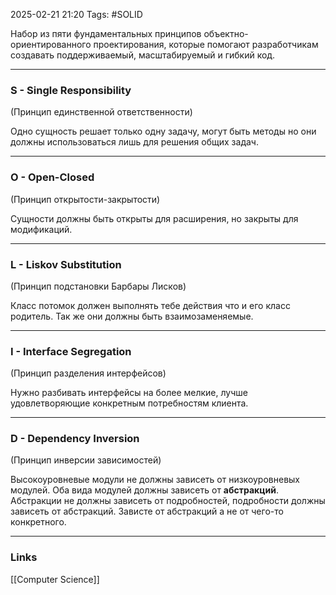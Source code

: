 2025-02-21 21:20
Tags: #SOLID

Набор из пяти фундаментальных принципов объектно-ориентированного проектирования, которые помогают разработчикам создавать поддерживаемый, масштабируемый и гибкий код.

---

### S - Single Responsibility
(Принцип единственной ответственности)

Одно сущность решает только одну задачу, могут быть методы но они должны использоваться лишь для решения общих задач.

---

### O - Open-Closed
(Принцип открытости-закрытости)

Сущности должны быть открыты для расширения, но закрыты для модификаций.

---

### L - Liskov Substitution
(Принцип подстановки Барбары Лисков)

Класс потомок должен выполнять тебе действия что и его класс родитель. Так же они должны быть взаимозаменяемые.

---

### I - Interface Segregation 
(Принцип разделения интерфейсов)

Нужно разбивать интерфейсы на более мелкие, лучше удовлетворяющие конкретным потребностям клиента.

---

### D - Dependency Inversion
(Принцип инверсии зависимостей)

Высокоуровневые модули не должны зависеть от низкоуровневых модулей. Оба вида модулей должны зависеть от **абстракций**.
Абстракции не должны зависеть от подробностей, подробности должны зависеть от абстракций.
Зависте от абстракций а не от чего-то конкретного.

---
### Links
[[Computer Science]]
